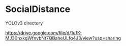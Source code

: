 # SocialDistance
YOLOv3 directory

https://drive.google.com/file/d/1u1K-MJ30nxkgWfnvbNt7QBaheULfg4J3/view?usp=sharing
